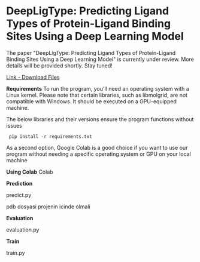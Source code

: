 # DeepLigType: Predicting Ligand Types of Protein-Ligand Binding Sites Using a Deep Learning Model

The paper "DeepLigType: Predicting Ligand Types of Protein-Ligand Binding Sites Using a Deep Learning Model" is currently under review. More details will be provided shortly. Stay tuned!


[Link - Download Files](https://drive.google.com/drive/folders/1WVIpv6CbHBnRcE_0qR8E9AEwu7-CGgCZ?usp=sharing) 

**Requirements**
To run the program, you'll need an operating system with a Linux kernel. Please note that certain libraries, such as libmolgrid, are not compatible with Windows. It should be executed on a GPU-equipped machine.

The below libraries and their versions ensure the program functions without issues

``` pip install -r requirements.txt```

As a second option, Google Colab is a good choice if you want to use our program without needing a specific operating system or GPU on your local machine



**Using Colab**
Colab

**Prediction**

predict.py

pdb dosyasi projenin icinde olmali

**Evaluation**

evaluation.py

**Train**

train.py
